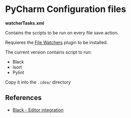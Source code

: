 # PyCharm Configuration files

**watcherTasks.xml**

Contains the scripts to be run on every file save action.

Requieres the [File Watchers](https://plugins.jetbrains.com/plugin/7177-file-watchers) plugin to be installed.

The current version contains script to run:
- Black
- Isort
- Pylint

Copy it into the `.idea/` directory


## References
- [Black - Editor integration](https://black.readthedocs.io/en/stable/integrations/editors.html)